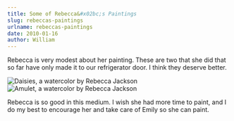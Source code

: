 ```yaml
---
title: Some of Rebecca&#x02bc;s Paintings
slug: rebeccas-paintings
urlname: rebeccas-paintings
date: 2010-01-16
author: William
---
```

Rebecca is very modest about her painting. These are two that she did that so
far have only made it to our refrigerator door. I think they deserve better.

<img src="{static}/images/2010-01-16-rb-daisies.jpg" alt="Daisies, a watercolor by Rebecca Jackson" class="img-fluid">

<img src="{static}/images/2010-01-16-rb-amulet.jpg" alt="Amulet, a watercolor by Rebecca Jackson" class="img-fluid">

Rebecca is so good in this medium. I wish she had more time to paint, and I do
my best to encourage her and take care of Emily so she can paint.
